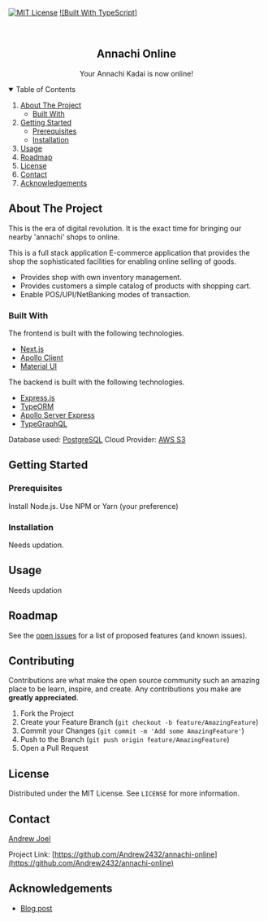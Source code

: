 <!-- PROJECT SHIELDS -->
<!--
*** I'm using markdown "reference style" links for readability.
*** Reference links are enclosed in brackets [ ] instead of parentheses ( ).
*** See the bottom of this document for the declaration of the reference variables
*** for contributors-url, forks-url, etc. This is an optional, concise syntax you may use.
*** https://www.markdownguide.org/basic-syntax/#reference-style-links
-->

[![MIT License][license-shield]][license-url]
[![Built With TypeScript]][typescript-badge-url]

<!-- PROJECT LOGO -->
<br />
<p align="center">
  <h2 align="center">Annachi Online</h2>

  <p align="center">
  Your Annachi Kadai is now online!
    <br />
  </p>
</p>

<!-- TABLE OF CONTENTS -->
<details open="open">
  <summary>Table of Contents</summary>
  <ol>
    <li>
      <a href="#about-the-project">About The Project</a>
      <ul>
        <li><a href="#built-with">Built With</a></li>
      </ul>
    </li>
    <li>
      <a href="#getting-started">Getting Started</a>
      <ul>
        <li><a href="#prerequisites">Prerequisites</a></li>
        <li><a href="#installation">Installation</a></li>
      </ul>
    </li>
    <li><a href="#usage">Usage</a></li>
    <li><a href="#roadmap">Roadmap</a></li>
    <li><a href="#license">License</a></li>
    <li><a href="#contact">Contact</a></li>
    <li><a href="#acknowledgements">Acknowledgements</a></li>
  </ol>
</details>

<!-- ABOUT THE PROJECT -->

## About The Project

This is the era of digital revolution. It is the exact time for bringing our nearby 'annachi' shops to online.

This is a full stack application E-commerce application that provides the shop the sophisticated facilities for enabling online selling of goods.

- Provides shop with own inventory management.
- Provides customers a simple catalog of products with shopping cart.
- Enable POS/UPI/NetBanking modes of transaction.

### Built With

The frontend is built with the following technologies.

- [Next.js](https://nextjs.org/)
- [Apollo Client](https://www.apollographql.com/docs/react/)
- [Material UI](https://material-ui.com/)

The backend is built with the following technologies.

- [Express.js](https://expressjs.com/)
- [TypeORM](https://typeorm.io/#/)
- [Apollo Server Express](https://www.apollographql.com/docs/apollo-server/v1/servers/express/)
- [TypeGraphQL](https://typegraphql.com/)

Database used: [PostgreSQL](https://www.postgresql.org/)
Cloud Provider: [AWS S3](https://aws.amazon.com/s3/)

<!-- GETTING STARTED -->

## Getting Started

### Prerequisites

Install Node.js. Use NPM or Yarn (your preference)

### Installation

Needs updation.

<!-- USAGE EXAMPLES -->

## Usage

Needs updation

<!-- ROADMAP -->

## Roadmap

See the [open issues](https://github.com/Andrew2432/annachi-online/issues) for a list of proposed features (and known issues).

<!-- CONTRIBUTING -->

## Contributing

Contributions are what make the open source community such an amazing place to be learn, inspire, and create. Any contributions you make are **greatly appreciated**.

1. Fork the Project
2. Create your Feature Branch (`git checkout -b feature/AmazingFeature`)
3. Commit your Changes (`git commit -m 'Add some AmazingFeature'`)
4. Push to the Branch (`git push origin feature/AmazingFeature`)
5. Open a Pull Request

<!-- LICENSE -->

## License

Distributed under the MIT License. See `LICENSE` for more information.

<!-- CONTACT -->

## Contact

[Andrew Joel](https://andrew-joel.com)

Project Link: [https://github.com/Andrew2432/annachi-online](https://github.com/Andrew2432/annachi-online)

<!-- ACKNOWLEDGEMENTS -->

## Acknowledgements

- [Blog post](https://www.apollographql.com/blog/graphql-file-uploads-with-react-hooks-typescript-amazon-s3-tutorial-ef39d21066a2/)

<!-- MARKDOWN LINKS & IMAGES -->
<!-- https://www.markdownguide.org/basic-syntax/#reference-style-links -->

[license-shield]: https://img.shields.io/github/license/othneildrew/Best-README-Template.svg?style=for-the-badge
[license-url]: https://github.com/Andrew2432/annachi-online/LICENSE
[linkedin-shield]: https://img.shields.io/badge/-LinkedIn-black.svg?style=for-the-badge&logo=linkedin&colorB=555
[linkedin-url]: https://linkedin.com/in/andrewjoel
[typescript-badge-url]: https://flat.badgen.net/badge/icon/Typed?icon=typescript&label&labelColor=blue&color=555555
